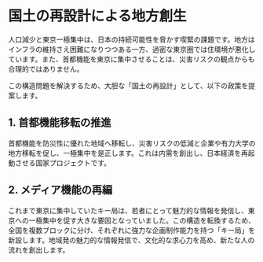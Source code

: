 # 国土の再設計による地方創生

人口減少と東京一極集中は、日本の持続可能性を脅かす喫緊の課題です。地方はインフラの維持さえ困難になりつつある一方、過密な東京圏では住環境が悪化しています。また、首都機能を東京に集中させることは、災害リスクの観点からも合理的ではありません。

この構造問題を解決するため、大胆な「国土の再設計」として、以下の政策を提案します。

## 1. 首都機能移転の推進
首都機能を防災性に優れた地域へ移転し、災害リスクの低減と企業や有力大学の地方移転を促し、一極集中を是正します。これは内需を創出し、日本経済を再起動させる国家プロジェクトです。

## 2. メディア機能の再編
これまで東京に集中していたキー局は、若者にとって魅力的な情報を発信し、東京への一極集中を促す大きな要因となっていました。この構造を転換するため、全国を複数ブロックに分け、それぞれに強力な企画制作能力を持つ「キー局」を新設します。地域発の魅力的な情報発信で、文化的な求心力を高め、新たな人の流れを創出します。